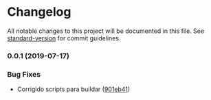# Changelog

All notable changes to this project will be documented in this file. See [standard-version](https://github.com/conventional-changelog/standard-version) for commit guidelines.

### 0.0.1 (2019-07-17)


### Bug Fixes

* Corrigido scripts para buildar ([901eb41](https://github.com/erickbonas/vue-layout/commit/901eb41))
